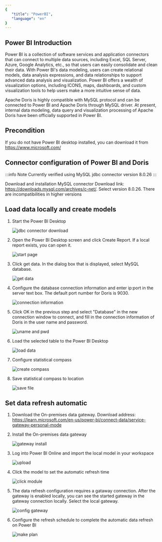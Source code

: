 ```yaml
---
{
   "title": "PowerBI",
   "language": "en"
}
---
```


<!--
Licensed to the Apache Software Foundation (ASF) under one
or more contributor license agreements.  See the NOTICE file
distributed with this work for additional information
regarding copyright ownership.  The ASF licenses this file
to you under the Apache License, Version 2.0 (the
"License"); you may not use this file except in compliance
with the License.  You may obtain a copy of the License at

  http://www.apache.org/licenses/LICENSE-2.0

Unless required by applicable law or agreed to in writing,
software distributed under the License is distributed on an
"AS IS" BASIS, WITHOUT WARRANTIES OR CONDITIONS OF ANY
KIND, either express or implied.  See the License for the
specific language governing permissions and limitations
under the License.
-->

## Power BI Introduction

Power BI is a collection of software services and application connectors that can connect to multiple data sources, including Excel, SQL Server, Azure, Google Analytics, etc., so that users can easily consolidate and clean their data. With Power BI's data modeling, users can create relational models, data analysis expressions, and data relationships to support advanced data analysis and visualization. Power BI offers a wealth of visualization options, including ICONS, maps, dashboards, and custom visualization tools to help users make a more intuitive sense of data.

Apache Doris is highly compatible with MySQL protocol and can be connected to Power BI and Apache Doris through MySQL driver. At present, internal data modeling, data query and visualization processing of Apache Doris have been officially supported in Power BI.

## Precondition

If you do not have Power BI desktop installed, you can download it from https://www.microsoft.com/

## Connector configuration of Power BI and Doris
:::info Note
Currently verified using MySQL jdbc connector version 8.0.26
:::

Download and installation MySQL connector
Download link: https://downloads.mysql.com/archives/c-net/. Select version 8.0.26. There are incompatibilities in higher versions
 

## Load data locally and create models

1. Start the Power BI Desktop

   ![jdbc connector download](/images/powerbi/bi-powerbi-en-1.png)

2. Open the Power BI Desktop screen and click Create Report. If a local report exists, you can open it.

   ![start page](/images/powerbi/bi-powerbi-en-2.png)

3. Click get data. In the dialog box that is displayed, select MySQL database.

   ![get data](/images/powerbi/bi-powerbi-en-3.png)

4. Configure the database connection information and enter ip:port in the server text box. The default port number for Doris is 9030.

   ![connection information](/images/powerbi/bi-powerbi-en-4.png)

5. Click OK in the previous step and select "Database" in the new connection window to connect, and fill in the connection information of Doris in the user name and password.

   ![uname and pwd](/images/powerbi/bi-powerbi-en-5.png)

6. Load the selected table to the Power BI Desktop

   ![load data](/images/powerbi/bi-powerbi-en-6.png)

7. Configure statistical compass

   ![create compass](/images/powerbi/bi-powerbi-en-7.png)

8. Save statistical compass to location

   ![save file](/images/powerbi/bi-powerbi-en-8.png)

## Set  data refresh automatic

1. Download the On-premises data gateway. Download address: https://learn.microsoft.com/en-us/power-bi/connect-data/service-gateway-personal-mode
2. Install the On-premises data gateway

   ![gateway install](/images/powerbi/bi-powerbi-en-9.png)

3. Log into Power BI Online and import the local model in your workspace

   ![upload](/images/powerbi/bi-powerbi-en-10.png)

4. Click the model to set the automatic refresh time

   ![click module](/images/powerbi/bi-powerbi-en-11.png)

5. The data refresh configuration requires a gataway connection. After the gateway is enabled locally, you can see the  started gateway in the gateway connection locally. Select the local gateway. 

   ![config gateway](/images/powerbi/bi-powerbi-en-12.png)

6. Configure the refresh schedule to complete the automatic data refresh on Power BI

   ![make plan](/images/powerbi/bi-powerbi-en-13.png)

